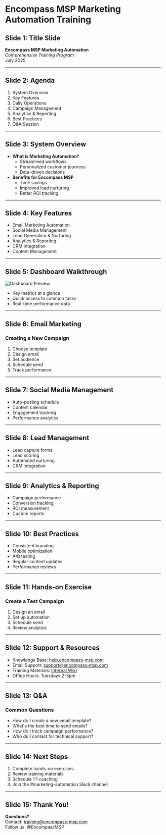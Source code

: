 # Encompass MSP Marketing Automation Training

## Slide 1: Title Slide
**Encompass MSP Marketing Automation**  
*Comprehensive Training Program*  
July 2025

---

## Slide 2: Agenda
1. System Overview
2. Key Features
3. Daily Operations
4. Campaign Management
5. Analytics & Reporting
6. Best Practices
7. Q&A Session

---

## Slide 3: System Overview
- **What is Marketing Automation?**
  - Streamlined workflows
  - Personalized customer journeys
  - Data-driven decisions
- **Benefits for Encompass MSP**
  - Time savings
  - Improved lead nurturing
  - Better ROI tracking

---

## Slide 4: Key Features
- Email Marketing Automation
- Social Media Management
- Lead Generation & Nurturing
- Analytics & Reporting
- CRM Integration
- Content Management

---

## Slide 5: Dashboard Walkthrough
![Dashboard Preview](images/dashboard-preview.png)
- Key metrics at a glance
- Quick access to common tasks
- Real-time performance data

---

## Slide 6: Email Marketing
### Creating a New Campaign
1. Choose template
2. Design email
3. Set audience
4. Schedule send
5. Track performance

---

## Slide 7: Social Media Management
- Auto-posting schedule
- Content calendar
- Engagement tracking
- Performance analytics

---

## Slide 8: Lead Management
- Lead capture forms
- Lead scoring
- Automated nurturing
- CRM integration

---

## Slide 9: Analytics & Reporting
- Campaign performance
- Conversion tracking
- ROI measurement
- Custom reports

---

## Slide 10: Best Practices
- Consistent branding
- Mobile optimization
- A/B testing
- Regular content updates
- Performance reviews

---

## Slide 11: Hands-on Exercise
### Create a Test Campaign
1. Design an email
2. Set up automation
3. Schedule send
4. Review analytics

---

## Slide 12: Support & Resources
- Knowledge Base: [help.encompass-msp.com](https://help.encompass-msp.com)
- Email Support: support@encompass-msp.com
- Training Materials: [Internal Wiki](#)
- Office Hours: Tuesdays 2-3pm

---

## Slide 13: Q&A
### Common Questions
- How do I create a new email template?
- What's the best time to send emails?
- How do I track campaign performance?
- Who do I contact for technical support?

---

## Slide 14: Next Steps
1. Complete hands-on exercises
2. Review training materials
3. Schedule 1:1 coaching
4. Join the #marketing-automation Slack channel

---

## Slide 15: Thank You!
**Questions?**  
Contact: training@encompass-msp.com  
Follow us: @EncompassMSP
